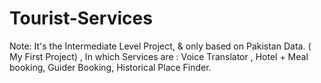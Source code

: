 # Tourist-Services
Note: It's the Intermediate Level Project, &amp; only based on Pakistan Data. ( My First Project) , In which  Services are : Voice Translator , Hotel + Meal booking, Guider Booking, Historical Place Finder.
